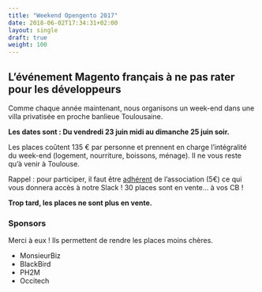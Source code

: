 ```yaml
---
title: "Weekend Opengento 2017"
date: 2018-06-02T17:34:31+02:00
layout: single
draft: true
weight: 100
---
```


## L’événement Magento français à ne pas rater pour les développeurs

Comme chaque année maintenant, nous organisons un week-end dans une villa privatisée en proche banlieue Toulousaine.

**Les dates sont : Du vendredi 23 juin midi au dimanche 25 juin soir.**

Les places coûtent 135 € par personne et prennent en charge l’intégralité du week-end (logement, nourriture, boissons, ménage). Il ne vous reste qu’à venir à Toulouse.

Rappel : pour participer, il faut être [adhérent](https://www.opengento.fr/association/) de l’association (5€) ce qui vous donnera accès à notre Slack ! 30 places sont en vente… à vos CB !

**Trop tard, les places ne sont plus en vente.**

### Sponsors

Merci à eux ! Ils permettent de rendre les places moins chères.

- MonsieurBiz
- BlackBird
- PH2M
- Occitech